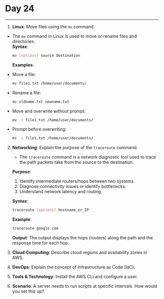# Day 24

---

1. **Linux**: Move files using the `mv` command.
  - The `mv` command in Linux is used to move or rename files and directories.  
    **Syntax**:  
    ```bash
    mv [options] source destination
    ```

    **Examples**:
   - Move a file:  
     ```bash
     mv file1.txt /home/user/documents/
     ```
   - Rename a file:  
     ```bash
     mv oldname.txt newname.txt
     ```
   - Move and overwrite without prompt:  
     ```bash
     mv -f file1.txt /home/user/documents/
     ```
   - Prompt before overwriting:  
     ```bash
     mv -i file1.txt /home/user/documents/
     ```


2. **Networking**: Explain the purpose of the `traceroute` command.
   
   - The `traceroute` command is a network diagnostic tool used to trace the path packets take from the source to the destination.

    **Purpose**:
   1. Identify intermediate routers/hops between two systems.
   2. Diagnose connectivity issues or identify bottlenecks.
   3. Understand network latency and routing.

   **Syntax**:
   ```bash
   traceroute [options] hostname_or_IP
   ```

   **Example**:
   ```bash
   traceroute google.com
   ```

   **Output**:
    The output displays the hops (routers) along the path and the response time for each hop.


3. **Cloud Computing**: Describe cloud regions and availability zones in AWS.
4. **DevOps**: Explain the concept of Infrastructure as Code (IaC).
5. **Tools & Technology**: Install the AWS CLI and configure a user.
6. **Scenario**: A server needs to run scripts at specific intervals. How would you set this up?


